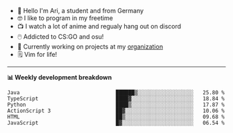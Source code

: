 * 👋 Hello I'm Ari, a student and from Germany
* 🤓 I like to program in my freetime
* 📺 I watch a lot of anime and regualy hang out on discord
* 🖱️ Addicted to CS:GO and osu!
* 👷 Currently working on projects at my [organization](https://github.com/aridevelopment-de)
* 🗒️ Vim for life!

<hr />

**📊 Weekly development breakdown**

<!--START_SECTION:waka-->

```text
Java                               ██████▒░░░░░░░░░░░░░░░░░░   25.80 %
TypeScript                         ████▓░░░░░░░░░░░░░░░░░░░░   18.84 %
Python                             ████▒░░░░░░░░░░░░░░░░░░░░   17.87 %
ActionScript 3                     ██▓░░░░░░░░░░░░░░░░░░░░░░   10.06 %
HTML                               ██▒░░░░░░░░░░░░░░░░░░░░░░   09.68 %
JavaScript                         █▓░░░░░░░░░░░░░░░░░░░░░░░   06.54 %
```

<!--END_SECTION:waka-->
